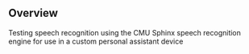 ## Overview

Testing speech recognition using the CMU Sphinx speech recognition engine for use in a custom personal assistant device
